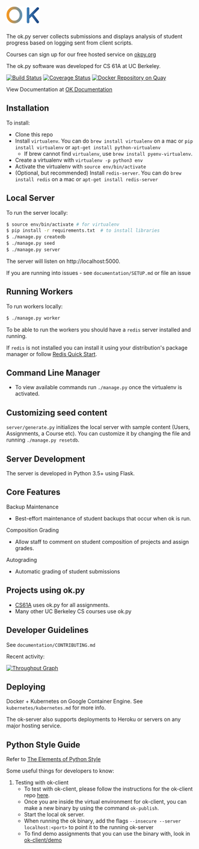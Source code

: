 [![Logo](https://raw.githubusercontent.com/okpy/ok/master/server/static/img/logo-tiny.png)](#)
=====

The ok.py server collects submissions and displays analysis of student progress
based on logging sent from client scripts.

Courses can sign up for our free hosted service on [okpy.org](https://okpy.org)

The ok.py software was developed for CS 61A at UC Berkeley.

[![Build Status](https://circleci.com/gh/okpy/ok.svg?style=shield)](https://circleci.com/gh/okpy/ok)
[![Coverage Status](https://coveralls.io/repos/github/okpy/ok/badge.svg)](https://coveralls.io/github/okpy/ok)
[![Docker Repository on Quay](https://quay.io/repository/cs61a/ok-server/status "Docker Repository on Quay")](https://quay.io/repository/cs61a/ok-server)

View Documentation at [OK Documentation](https://okpy.github.io/documentation)

Installation
-------------

To install:
* Clone this repo
* Install `virtualenv`. You can do `brew install virtualenv` on a mac or `pip install virtualenv` or `apt-get install python-virtualenv`
  - If brew cannot find `virtualenv`, use `brew install pyenv-virtualenv`.
* Create a virtualenv with `virtualenv -p python3 env`
* Activate the virtualenv with `source env/bin/activate`
* (Optional, but recommended) Install `redis-server`. You can do `brew install redis` on a mac or `apt-get install redis-server`

Local Server
------------
To run the server locally:

```bash
$ source env/bin/activate # for virtualenv
$ pip install -r requirements.txt  # to install libraries
$ ./manage.py createdb
$ ./manage.py seed
$ ./manage.py server
```

The server will listen on http://localhost:5000.

If you are running into issues - see `documentation/SETUP.md` or file an issue

Running Workers
---------------
To run workers locally:

```bash
$ ./manage.py worker
```

To be able to run the workers you should have a `redis` server installed and running.

If `redis` is not installed you can install it using your distribution's package
manager or follow [Redis Quick Start](https://redis.io/topics/quickstart).

Command Line Manager
------------------------
* To view available commands run `./manage.py` once the virtualenv is activated.

Customizing seed content
-------------------
`server/generate.py` initializes the local server with sample content (Users, Assignments, a Course etc). You can customize it by changing the file and running `./manage.py resetdb`.

Server Development
------------------
The server is developed in Python 3.5+ using Flask.

Core Features
-------------

Backup Maintenance
- Best-effort maintenance of student backups that occur when ok is run.

Composition Grading
- Allow staff to comment on student composition of projects and assign grades.

Autograding
- Automatic grading of student submissions

Projects using ok.py
--------------------
- [CS61A](http://cs61a.org) uses ok.py for all assignments.
- Many other UC Berkeley CS courses use ok.py

Developer Guidelines
--------------------
See `documentation/CONTRIBUTING.md`

Recent activity:

[![Throughput Graph](https://graphs.waffle.io/okpy/ok/throughput.svg)](https://waffle.io/okpy/ok/metrics/throughput)

Deploying
---------
Docker + Kubernetes on Google Container Engine. See `kubernetes/kubernetes.md` for more info.

The ok-server also supports deployments to Heroku or servers on any major hosting service.

Python Style Guide
-------------------
Refer to [The Elements of Python Style](https://github.com/amontalenti/elements-of-python-style)

Some useful things for developers to know:

1. Testing with ok-client
   - To test with ok-client, please follow the instructions for the ok-client repo [here](https://github.com/okpy/ok-client).
   - Once you are inside the virtual environment for ok-client, you can make a new binary by using the command `ok-publish`.
   - Start the local ok server.
   - When running the ok binary, add the flags `--insecure --server localhost:<port>` to point it to the running ok-server
   - To find demo assignments that you can use the binary with, look in [ok-client/demo](https://github.com/okpy/ok-client/tree/master/demo)
